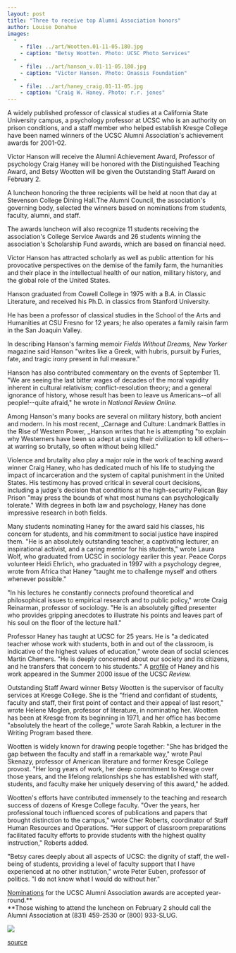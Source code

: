 ```yaml
---
layout: post
title: "Three to receive top Alumni Association honors"
author: Louise Donahue
images:
  -
    - file: ../art/Wootten.01-11-05.180.jpg
    - caption: "Betsy Wootten. Photo: UCSC Photo Services"
  -
    - file: ../art/hanson_v.01-11-05.180.jpg
    - caption: "Victor Hanson. Photo: Onassis Foundation"
  -
    - file: ../art/haney_craig.01-11-05.jpg
    - caption: "Craig W. Haney. Photo: r.r. jones"
---
```


A widely published professor of classical studies at a California State University campus, a psychology professor at UCSC who is an authority on prison conditions, and a staff member who helped establish Kresge College have been named winners of the UCSC Alumni Association's achievement awards for 2001-02.

Victor Hanson will receive the Alumni Achievement Award, Professor of psychology Craig Haney will be honored with the Distinguished Teaching Award, and Betsy Wootten will be given the Outstanding Staff Award on February 2.

A luncheon honoring the three recipients will be held at noon that day at Stevenson College Dining Hall.The Alumni Council, the association's governing body, selected the winners based on nominations from students, faculty, alumni, and staff.

The awards luncheon will also recognize 11 students receiving the association's College Service Awards and 26 students winning the association's Scholarship Fund awards, which are based on financial need.

Victor Hanson has attracted scholarly as well as public attention for his provocative perspectives on the demise of the family farm, the humanities and their place in the intellectual health of our nation, military history, and the global role of the United States.

Hanson graduated from Cowell College in 1975 with a B.A. in Classic Literature, and received his Ph.D. in classics from Stanford University.

He has been a professor of classical studies in the School of the Arts and Humanities at CSU Fresno for 12 years; he also operates a family raisin farm in the San Joaquin Valley.

In describing Hanson's farming memoir _Fields Without Dreams, New Yorker_ magazine said Hanson "writes like a Greek, with hubris, pursuit by Furies, fate, and tragic irony present in full measure."

Hanson has also contributed commentary on the events of September 11. "We are seeing the last bitter wages of decades of the moral vapidity inherent in cultural relativism; conflict-resolution theory; and a general ignorance of history, whose result has been to leave us Americans--of all people!--quite afraid," he wrote in _National Review Online._

Among Hanson's many books are several on military history, both ancient and modern. In his most recent, _Carnage and Culture: Landmark Battles in the Rise of Western Power, _Hanson writes that he is attempting "to explain why Westerners have been so adept at using their civilization to kill others--at warring so brutally, so often without being killed."

Violence and brutality also play a major role in the work of teaching award winner Craig Haney, who has dedicated much of his life to studying the impact of incarceration and the system of capital punishment in the United States. His testimony has proved critical in several court decisions, including a judge's decision that conditions at the high-security Pelican Bay Prison "may press the bounds of what most humans can psychologically tolerate." With degrees in both law and psychology, Haney has done impressive research in both fields.

Many students nominating Haney for the award said his classes, his concern for students, and his commitment to social justice have inspired them. "He is an absolutely outstanding teacher, a captivating lecturer, an inspirational activist, and a caring mentor for his students," wrote Laura Wolf, who graduated from UCSC in sociology earlier this year. Peace Corps volunteer Heidi Ehrlich, who graduated in 1997 with a psychology degree, wrote from Africa that Haney "taught me to challenge myself and others whenever possible."

"In his lectures he constantly connects profound theoretical and philosophical issues to empirical research and to public policy," wrote Craig Reinarman, professor of sociology. "He is an absolutely gifted presenter who provides gripping anecdotes to illustrate his points and leaves part of his soul on the floor of the lecture hall."

Professor Haney has taught at UCSC for 25 years. He is "a dedicated teacher whose work with students, both in and out of the classroom, is indicative of the highest values of education," wrote dean of social sciences Martin Chemers. "He is deeply concerned about our society and its citizens, and he transfers that concern to his students." A [profile][1] of Haney and his work appeared in the Summer 2000 issue of the UCSC _Review._

Outstanding Staff Award winner Betsy Wootten is the supervisor of faculty services at Kresge College. She is the "friend and confidant of students, faculty and staff, their first point of contact and their appeal of last resort," wrote Helene Moglen, professor of literature, in nominating her. Wootten has been at Kresge from its beginning in 1971, and her office has become "absolutely the heart of the college," wrote Sarah Rabkin, a lecturer in the Writing Program based there.

Wootten is widely known for drawing people together: "She has bridged the gap between the faculty and staff in a remarkable way," wrote Paul Skenazy, professor of American literature and former Kresge College provost. "Her long years of work, her deep commitment to Kresge over those years, and the lifelong relationships she has established with staff, students, and faculty make her uniquely deserving of this award," he added.

Wootten's efforts have contributed immensely to the teaching and research success of dozens of Kresge College faculty. "Over the years, her professional touch influenced scores of publications and papers that brought distinction to the campus," wrote Cher Roberts, coordinator of Staff Human Resources and Operations. "Her support of classroom preparations facilitated faculty efforts to provide students with the highest quality instruction," Roberts added.

"Betsy cares deeply about all aspects of UCSC: the dignity of staff, the well-being of students, providing a level of faculty support that I have experienced at no other institution," wrote Peter Euben, professor of politics. "I do not know what I would do without her."

[Nominations][2] for the UCSC Alumni Association awards are accepted year-round.**  
**Those wishing to attend the luncheon on February 2 should call the Alumni Association at (831) 459-2530 or (800) 933-SLUG.  
  

![ ][3]

[1]: http://review.ucsc.edu/summer.00/crime_and_punishment.html
[2]: http://alumni.ucsc.edu/programs/awards/award_nomination.html
[3]: ../../images/trans.gif

[source](http://www1.ucsc.edu/currents/01-02/11-05/awards.html "Permalink to awards")
